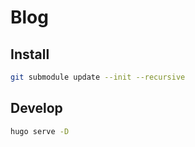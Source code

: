 # Blog

## Install

```bash
git submodule update --init --recursive
```

## Develop

```bash
hugo serve -D
```